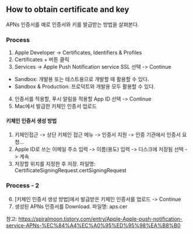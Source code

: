 ## How to obtain certificate and key  
APNs 인증서를 예로 인증서와 키를 발급받는 방법을 살펴본다.  
  
  
### Process  
1. Apple Developer -> Certificates, Identifiers & Profiles  
2. Certificates + 버튼 클릭  
3. Services -> Apple Push Notification service SSL 선택 -> Continue  
- Sandbox: 개발용 또는 테스트용으로 개발할 때 활용할 수 있다.  
- Sandbox & Production: 프로덕트와 개발용 모두 활용할 수 있다.  
4. 인증서를 적용할, 푸시 알림을 적용할 App ID 선택 -> Continue  
5. Mac에서 발급한 키체인 인증서 업로드  
  
#### 키체인 인증서 생성 방법  
1. 키체인접근 -> 상단 키체인 접근 메뉴 -> 인증서 지원 -> 인증 기관에서 인증서 요청...  
2. Apple ID로 쓰는 이메일 주소 입력 -> 이름(용도) 입력 -> 디스크에 저장됨 선택 -> 계속  
3. 저장할 위치를 지정한 후 저장. 파일명: CertificateSigningRequest.certSigningRequest  
  
  
### Process - 2  
6. [키체인 인증서 생성 방법]에서 발급받은 키체인 인증서를 업로드 -> Continue  
7. 생성된 APNs 인증서를 Download. 파일명: aps.cer  
  
  
  
참고: https://spiralmoon.tistory.com/entry/Apple-Apple-push-notification-service-APNs-%EC%84%A4%EC%A0%95%ED%95%98%EA%B8%B0  
